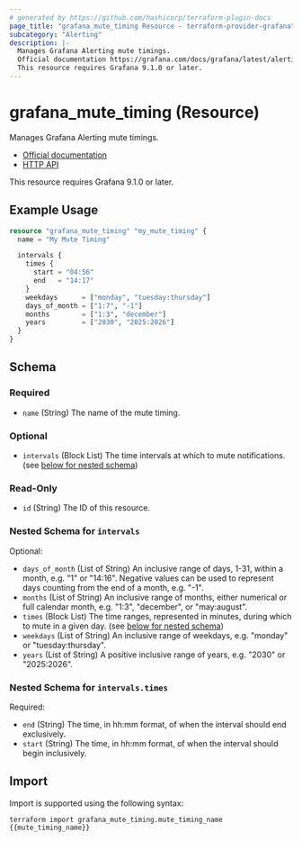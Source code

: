 ```yaml
---
# generated by https://github.com/hashicorp/terraform-plugin-docs
page_title: "grafana_mute_timing Resource - terraform-provider-grafana"
subcategory: "Alerting"
description: |-
  Manages Grafana Alerting mute timings.
  Official documentation https://grafana.com/docs/grafana/latest/alerting/manage-notifications/mute-timings/HTTP API https://grafana.com/docs/grafana/next/developers/http_api/alerting_provisioning/#mute-timings
  This resource requires Grafana 9.1.0 or later.
---
```


# grafana_mute_timing (Resource)

Manages Grafana Alerting mute timings.

* [Official documentation](https://grafana.com/docs/grafana/latest/alerting/manage-notifications/mute-timings/)
* [HTTP API](https://grafana.com/docs/grafana/next/developers/http_api/alerting_provisioning/#mute-timings)

This resource requires Grafana 9.1.0 or later.

## Example Usage

```terraform
resource "grafana_mute_timing" "my_mute_timing" {
  name = "My Mute Timing"

  intervals {
    times {
      start = "04:56"
      end   = "14:17"
    }
    weekdays      = ["monday", "tuesday:thursday"]
    days_of_month = ["1:7", "-1"]
    months        = ["1:3", "december"]
    years         = ["2030", "2025:2026"]
  }
}
```

<!-- schema generated by tfplugindocs -->
## Schema

### Required

- `name` (String) The name of the mute timing.

### Optional

- `intervals` (Block List) The time intervals at which to mute notifications. (see [below for nested schema](#nestedblock--intervals))

### Read-Only

- `id` (String) The ID of this resource.

<a id="nestedblock--intervals"></a>
### Nested Schema for `intervals`

Optional:

- `days_of_month` (List of String) An inclusive range of days, 1-31, within a month, e.g. "1" or "14:16". Negative values can be used to represent days counting from the end of a month, e.g. "-1".
- `months` (List of String) An inclusive range of months, either numerical or full calendar month, e.g. "1:3", "december", or "may:august".
- `times` (Block List) The time ranges, represented in minutes, during which to mute in a given day. (see [below for nested schema](#nestedblock--intervals--times))
- `weekdays` (List of String) An inclusive range of weekdays, e.g. "monday" or "tuesday:thursday".
- `years` (List of String) A positive inclusive range of years, e.g. "2030" or "2025:2026".

<a id="nestedblock--intervals--times"></a>
### Nested Schema for `intervals.times`

Required:

- `end` (String) The time, in hh:mm format, of when the interval should end exclusively.
- `start` (String) The time, in hh:mm format, of when the interval should begin inclusively.

## Import

Import is supported using the following syntax:

```shell
terraform import grafana_mute_timing.mute_timing_name {{mute_timing_name}}
```
